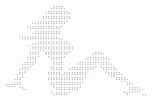                      .::::.
                   .::::::::.
                  :::::::::::  
              ..:::::::::::'
            '::::::::::::'
              .::::::::::
         '::::::::::::::..
              ..::::::::::::.
            ``::::::::::::::::
             ::::``:::::::::'        .:::.
            ::::'   ':::::'       .::::::::.
          .::::'      ::::     .:::::::'::::.
         .:::'       :::::  .:::::::::' ':::::.
        .::'        :::::.:::::::::'      ':::::.
       .::'         ::::::::::::::'         ``::::.
    ...:::           ::::::::::::'              ``::.
    ```` ':.          ':::::::::'                  ::::..
                     '.:::::'                    ':'````..
